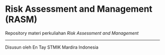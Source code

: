 # Risk Assessment and Management (RASM)

Repository materi perkuliahan _Risk Assessment and Management_

---
Disusun oleh En Tay
STMIK Mardira Indonesia